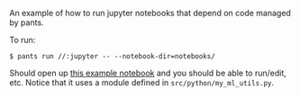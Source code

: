 An example of how to run jupyter notebooks that depend on code managed by pants.

To run:
```
$ pants run //:jupyter -- --notebook-dir=notebooks/
```

Should open up [this example notebook](notebooks/Example.ipynb) and you should be able to run/edit, etc. Notice that it uses a module defined in `src/python/my_ml_utils.py`.
